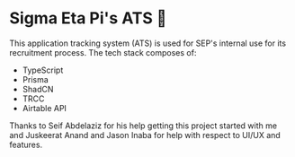 # Sigma Eta Pi's ATS 🪽

This application tracking system (ATS) is used for SEP's internal use for its recruitment process. The tech stack composes of:
- TypeScript
- Prisma
- ShadCN
- TRCC
- Airtable API

Thanks to Seif Abdelaziz for his help getting this project started with me and Juskeerat Anand and Jason Inaba for help with respect to UI/UX and features. 
